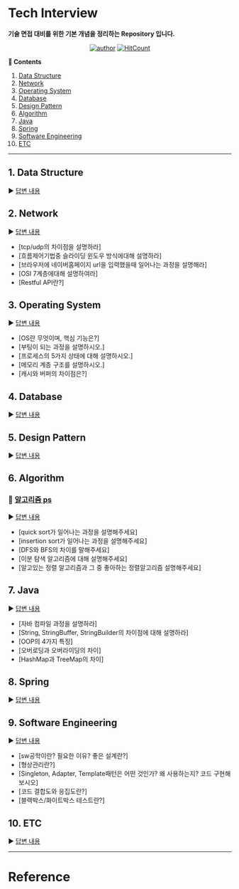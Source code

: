 # Tech Interview

**기술 면접 대비를 위한 기본 개념을 정리하는 Repository 입니다.**

<div align=center>

[![author](https://img.shields.io/badge/author-devham76-blue.svg)](https://github.com/devham76)
[![HitCount](http://hits.dwyl.io/devham76/tech-interview-study.svg?style=popout)](http://hits.dwyl.io/devham76/tech-interview-study)

</div>


**:book: Contents**
1. [Data Structure](#1-data-structure)
2. [Network](#2-network)
3. [Operating System](#3-operating-system)
4. [Database](#4-database)
5. [Design Pattern](#5-design-pattern)
6. [Algorithm](#6-algorithm)
7. [Java](#7-java)
8. [Spring](#8-spring)
9. [Software Engineering](#9-software-engineering)
10. [ETC](#11-etc)

---

## 1. Data Structure
:arrow_forward: [답변 내용](/contents/datastructure.md)

## 2. Network
:arrow_forward: [답변 내용](/contents/network.md)
* [tcp/udp의 차이점을 설명하라]
* [흐름제어기법중 슬라이딩 윈도우 방식에대해 설명하라]
* [브라우저에 네이버홈페이지 url을 입력했을때 일어나는 과정을 설명해라]
* [OSI 7계층에대해 설명하여라]
* [Restful API란?]



## 3. Operating System
:arrow_forward: [답변 내용](/contents/os.md)

- [OS란 무엇이며, 핵심 기능은?]
- [부팅이 되는 과정을 설명하시오.]
- [프로세스의 5가지 상태에 대해 설명하시오.]
- [메모리 계층 구조를 설명하시오.]
- [캐시와 버퍼의 차이점은?]

## 4. Database
:arrow_forward: [답변 내용](/contents/db.md)

## 5. Design Pattern
:arrow_forward: [답변 내용](/contents/designpattern.md)

## 6. Algorithm
### :pushpin: [알고리즘 ps](https://github.com/devham76/AlgorithmPS)
:arrow_forward: [답변 내용](/contents/algorithm.md)

* [quick sort가 일어나는 과정을 설명해주세요]
* [insertion sort가 일어나는 과정을 설명해주세요]
* [DFS와 BFS의 차이를 말해주세요]
* [이분 탐색 알고리즘에 대해 설명해주세요]
* [알고있는 정렬 알고리즘과 그 중 좋아하는 정렬알고리즘 설명해주세요]
## 7. Java
:arrow_forward: [답변 내용](/contents/java.md)

* [자바 컴파일 과정을 설명하라]
* [String, StringBuffer, StringBuilder의 차이점에 대해 설명하라]
* [OOP의 4가지 특징]
* [오버로딩과 오버라이딩의 차이]
* [HashMap과 TreeMap의 차이]

## 8. Spring
:arrow_forward: [답변 내용](/contents/spring.md)

## 9. Software Engineering
:arrow_forward: [답변 내용](/contents/software-engineering.md)
* [sw공학이란? 필요한 이유? 좋은 설계란?]
* [형상관리란?]
* [Singleton, Adapter, Template패턴은 어떤 것인가? 왜 사용하는지? 코드 구현해보시오]
* [코드 결합도와 응집도란?]
* [블랙박스/화이트박스 테스트란?]
## 10. ETC
:arrow_forward: [답변 내용](/contents/etc.md)

---

# Reference
